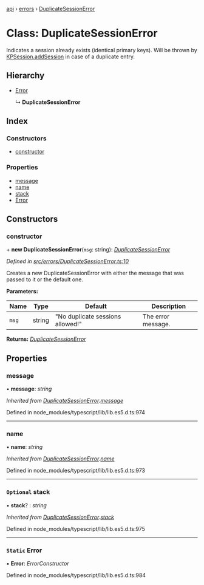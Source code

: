 [api](../README.md) › [errors](../modules/errors.md) › [DuplicateSessionError](errors.duplicatesessionerror.md)

# Class: DuplicateSessionError

Indicates a session already exists (identical primary keys). Will be thrown by
[KPSession.addSession](models.kpsession.md#static-addsession) in case of a duplicate entry.

## Hierarchy

* [Error](errors.duplicatesessionerror.md#static-error)

  ↳ **DuplicateSessionError**

## Index

### Constructors

* [constructor](errors.duplicatesessionerror.md#constructor)

### Properties

* [message](errors.duplicatesessionerror.md#message)
* [name](errors.duplicatesessionerror.md#name)
* [stack](errors.duplicatesessionerror.md#optional-stack)
* [Error](errors.duplicatesessionerror.md#static-error)

## Constructors

###  constructor

\+ **new DuplicateSessionError**(`msg`: string): *[DuplicateSessionError](errors.duplicatesessionerror.md)*

*Defined in [src/errors/DuplicateSessionError.ts:10](https://github.com/KainPlan/api/blob/3eeae78/src/errors/DuplicateSessionError.ts#L10)*

Creates a new DuplicateSessionError with either the message that was passed to it
or the default one.

**Parameters:**

Name | Type | Default | Description |
------ | ------ | ------ | ------ |
`msg` | string | "No duplicate sessions allowed!" | The error message.  |

**Returns:** *[DuplicateSessionError](errors.duplicatesessionerror.md)*

## Properties

###  message

• **message**: *string*

*Inherited from [DuplicateSessionError](errors.duplicatesessionerror.md).[message](errors.duplicatesessionerror.md#message)*

Defined in node_modules/typescript/lib/lib.es5.d.ts:974

___

###  name

• **name**: *string*

*Inherited from [DuplicateSessionError](errors.duplicatesessionerror.md).[name](errors.duplicatesessionerror.md#name)*

Defined in node_modules/typescript/lib/lib.es5.d.ts:973

___

### `Optional` stack

• **stack**? : *string*

*Inherited from [DuplicateSessionError](errors.duplicatesessionerror.md).[stack](errors.duplicatesessionerror.md#optional-stack)*

Defined in node_modules/typescript/lib/lib.es5.d.ts:975

___

### `Static` Error

▪ **Error**: *ErrorConstructor*

Defined in node_modules/typescript/lib/lib.es5.d.ts:984
